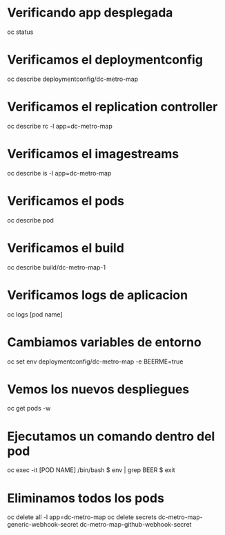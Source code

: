 # Verificando app desplegada
oc status

# Verificamos el deploymentconfig
oc describe deploymentconfig/dc-metro-map

# Verificamos el replication controller
oc describe rc -l app=dc-metro-map

# Verificamos el imagestreams
oc describe is -l app=dc-metro-map

# Verificamos el pods
oc describe pod

# Verificamos el build
oc describe build/dc-metro-map-1

# Verificamos logs de aplicacion
oc logs [pod name]

# Cambiamos variables de entorno
oc set env deploymentconfig/dc-metro-map -e BEERME=true

# Vemos los nuevos despliegues 
oc get pods -w

# Ejecutamos un comando dentro del pod
oc exec -it [POD NAME] /bin/bash
$ env | grep BEER
$ exit

# Eliminamos todos los pods
oc delete all -l app=dc-metro-map
oc delete secrets dc-metro-map-generic-webhook-secret dc-metro-map-github-webhook-secret    

